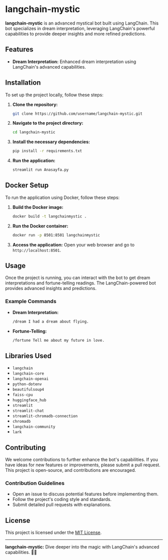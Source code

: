 # langchain-mystic

**langchain-mystic** is an advanced mystical bot built using LangChain. This bot specializes in dream interpretation, leveraging LangChain's powerful capabilities to provide deeper insights and more refined predictions.

## Features

- **Dream Interpretation:** Enhanced dream interpretation using LangChain's advanced capabilities.

## Installation

To set up the project locally, follow these steps:

1. **Clone the repository:**
    ```bash
    git clone https://github.com/username/langchain-mystic.git
    ```

2. **Navigate to the project directory:**
    ```bash
    cd langchain-mystic
    ```

3. **Install the necessary dependencies:**
    ```bash
    pip install -r requirements.txt
    ```

4. **Run the application:**
    ```bash
    streamlit run Anasayfa.py
    ```

## Docker Setup

To run the application using Docker, follow these steps:

1. **Build the Docker image:**
    ```bash
    docker build -t langchainmystic .
    ```

2. **Run the Docker container:**
    ```bash
    docker run -p 8501:8501 langchainmystic
    ```

3. **Access the application:**
    Open your web browser and go to `http://localhost:8501`.

## Usage

Once the project is running, you can interact with the bot to get dream interpretations and fortune-telling readings. The LangChain-powered bot provides advanced insights and predictions.

### Example Commands

- **Dream Interpretation:**
    ```bash
    /dream I had a dream about flying.
    ```

- **Fortune-Telling:**
    ```bash
    /fortune Tell me about my future in love.
    ```
## Libraries Used

- `langchain`
- `langchain-core`
- `langchain-openai`
- `python-dotenv`
- `beautifulsoup4`
- `faiss-cpu`
- `huggingface_hub`
- `streamlit`
- `streamlit-chat`
- `streamlit-chromadb-connection`
- `chromadb`
- `langchain-community`
- `lark`

## Contributing

We welcome contributions to further enhance the bot's capabilities. If you have ideas for new features or improvements, please submit a pull request. This project is open-source, and contributions are encouraged.

### Contribution Guidelines

- Open an issue to discuss potential features before implementing them.
- Follow the project's coding style and standards.
- Submit detailed pull requests with explanations.

## License

This project is licensed under the [MIT License](LICENSE).

---

**langchain-mystic:** Dive deeper into the magic with LangChain's advanced capabilities. 🌙🔮

